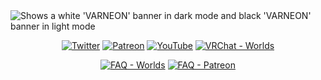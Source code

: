 <picture>
 <source media="(prefers-color-scheme: dark)" srcset="https://user-images.githubusercontent.com/26690821/197570983-f0a745e3-7272-43c2-b48f-62640db4b5c9.svg">
 <img alt="Shows a white 'VARNEON' banner in dark mode and black 'VARNEON' banner in light mode" src="https://user-images.githubusercontent.com/26690821/213087338-67c9d603-84ec-40d1-920f-837eefa99102.svg">
</picture>

<div align="center">

[![Twitter](https://img.shields.io/static/v1?style=for-the-badge&label=@Varneon&message=3K&color=1b9df0&logo=twitter)](https://twitter.com/Varneon)
[![Patreon](https://img.shields.io/static/v1?style=for-the-badge&label=Varneon&message=50&color=ff424e&logo=patreon)](https://www.patreon.com/Varneon)
[![YouTube](https://img.shields.io/static/v1?style=for-the-badge&label=Varneon&message=1K&color=f20000&logo=youtube)](https://www.youtube.com/Varneon)
[![VRChat - Worlds](https://img.shields.io/static/v1?style=for-the-badge&label=VRChat&message=Worlds&color=064b5c)](https://vrchat.com/home/search/Varneon)

</div>

<div align="center">

[![FAQ - Worlds](https://img.shields.io/static/v1?style=flat-square&label=FAQ&message=Worlds&color=064b5c)](https://github.com/Varneon/Varneon/wiki/Frequently-Asked-Questions-%7C-Worlds)
[![FAQ - Patreon](https://img.shields.io/static/v1?style=flat-square&label=FAQ&message=Patreon&color=ff424e)](https://github.com/Varneon/Varneon/wiki/Frequently-Asked-Questions-%7C-Patreon)

</div>
